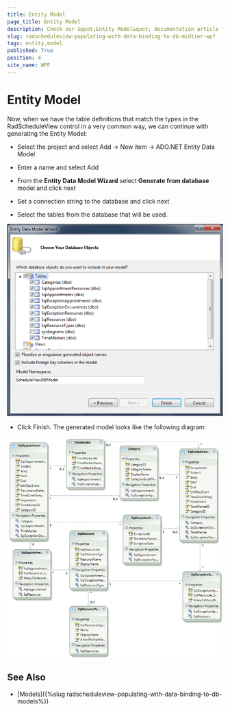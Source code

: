 ```yaml
---
title: Entity Model
page_title: Entity Model
description: Check our &quot;Entity Model&quot; documentation article for the RadScheduleView WPF control.
slug: radscheduleview-populating-with-data-binding-to-db-midtier-wpf
tags: entity,model
published: True
position: 4
site_name: WPF
---
```


# Entity Model

Now, when we have the table definitions that match the types in the RadScheduleView control in a very common way, we can continue with generating the Entity Model:

* Select the project and select Add -> New item -> ADO.NET Entity Data Model

* Enter a name and select Add

* From the __Entity Data Model Wizard__ select __Generate from database__ model and click next

* Set a connection string to the database and click next

* Select the tables from the database that will be used.

![radscheduleview populating with data Entity Data Model Wizard](images/radscheduleview_populating_with_data_EntityDataModelWizard.png)

* Click Finish. The generated model looks like the following diagram:

![radscheduleview populating with data EFModel](images/radscheduleview_populating_with_data_EFModel.png)

## See Also

 * [Models]({%slug radscheduleview-populating-with-data-binding-to-db-models%})